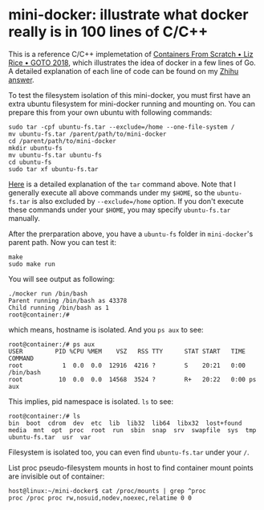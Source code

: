 # mini-docker: illustrate what docker really is in 100 lines of C/C++

This is a reference C/C++ implemetation of [Containers From Scratch • Liz Rice • GOTO 2018](https://www.youtube.com/watch?app=desktop&v=8fi7uSYlOdc&feature=youtu.be),
which illustrates the idea of docker in a few lines of Go. A detailed explanation of each line of code can be found on my [Zhihu answer](https://www.zhihu.com/question/28300645/answer/2488146755).


To test the filesystem isolation of this mini-docker, you must first have an extra ubuntu filesystem for mini-docker running and mounting on.
You can prepare this from your own ubuntu with following commands:
```
sudo tar -cpf ubuntu-fs.tar --exclude=/home --one-file-system /
mv ubuntu-fs.tar /parent/path/to/mini-docker
cd /parent/path/to/mini-docker
mkdir ubuntu-fs
mv ubuntu-fs.tar ubuntu-fs
cd ubuntu-fs
sudo tar xf ubuntu-fs.tar
```
[Here](https://askubuntu.com/questions/524418/how-would-i-use-tar-for-full-backup-and-restore-with-system-on-ssd-and-home-on-h) is a detailed explanation
of the `tar` command above. Note that I generally execute all above commands under my `$HOME`, so the `ubuntu-fs.tar` is also excluded by
`--exclude=/home` option. If you don't execute these commands under your `$HOME`, you may specify `ubuntu-fs.tar` manually.

After the prerparation above, you have a `ubuntu-fs` folder in `mini-docker`'s parent path. Now you can test it:
```
make 
sudo make run
```
You will see output as following:
```
./mocker run /bin/bash
Parent running /bin/bash as 43378
Child running /bin/bash as 1
root@container:/# 
```
which means, hostname is isolated. And you `ps aux` to see:
```
root@container:/# ps aux
USER         PID %CPU %MEM    VSZ   RSS TTY      STAT START   TIME COMMAND
root           1  0.0  0.0  12916  4216 ?        S    20:21   0:00 /bin/bash
root          10  0.0  0.0  14568  3524 ?        R+   20:22   0:00 ps aux
```
This implies, pid namespace is isolated. `ls` to see:
```
root@container:/# ls
bin  boot  cdrom  dev  etc  lib  lib32  lib64  libx32  lost+found  media  mnt  opt  proc  root  run  sbin  snap  srv  swapfile  sys  tmp  ubuntu-fs.tar  usr  var
```
Filesystem is isolated too, you can even find `ubuntu-fs.tar` under your `/`.

List proc pseudo-filesystem mounts in host to find container mount points are invisible out of container:
```
host@linux:~/mini-docker$ cat /proc/mounts | grep ^proc
proc /proc proc rw,nosuid,nodev,noexec,relatime 0 0
```
